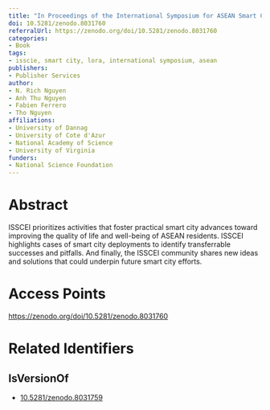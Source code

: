```yaml
---
title: "In Proceedings of the International Symposium for ASEAN Smart Cities: Experiences and Innovations"
doi: 10.5281/zenodo.8031760
referralUrl: https://zenodo.org/doi/10.5281/zenodo.8031760
categories:
- Book
tags:
- isscie, smart city, lora, international symposium, asean
publishers:
- Publisher Services
author:
- N. Rich Nguyen
- Anh Thu Nguyen
- Fabien Ferrero
- Tho Nguyen
affiliations:
- University of Dannag
- University of Cote d'Azur
- National Academy of Science
- University of Virginia
funders:
- National Science Foundation
---
```


# Abstract
ISSCEI prioritizes activities that foster practical smart city advances toward improving the quality of life and well-being of ASEAN residents. ISSCEI highlights cases of smart city deployments to identify transferrable successes and pitfalls. And finally, the ISSCEI community shares new ideas and solutions that could underpin future smart city efforts.

# Access Points
https://zenodo.org/doi/10.5281/zenodo.8031760

# Related Identifiers
## IsVersionOf
- [10.5281/zenodo.8031759](../../10.5281/zenodo.8031759/)